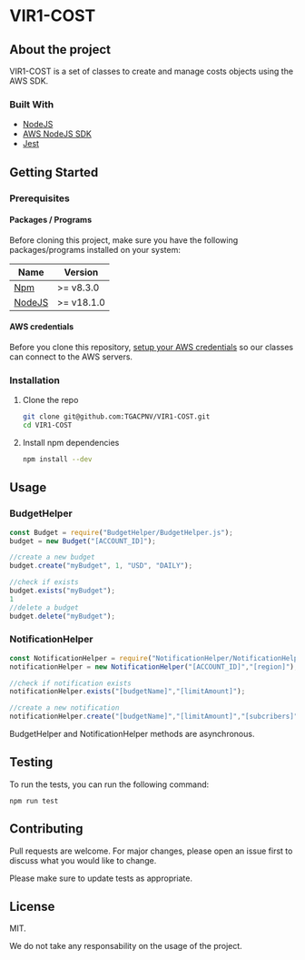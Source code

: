 # VIR1-COST
## About the project
VIR1-COST is a set of classes to create and manage costs objects using the AWS SDK.

### Built With

* [NodeJS](https://nodejs.org)
* [AWS NodeJS SDK](https://aws.amazon.com/fr/sdk-for-javascript)
* [Jest](https://jestjs.io)

## Getting Started
###  Prerequisites
#### Packages / Programs
Before cloning this project, make sure you have the following packages/programs installed on your system:

| **Name** | **Version** |
|----------|-------------|
| [Npm](https://www.npmjs.com)      | \>= v8.3.0  |
| [NodeJS](https://nodejs.org)  | \>= v18.1.0 |

#### AWS credentials
Before you clone this repository, [setup your AWS credentials](https://docs.aws.amazon.com/cli/latest/userguide/cli-configure-files.html) so our classes can connect to the AWS servers.

### Installation

1. Clone the repo
   ```sh
   git clone git@github.com:TGACPNV/VIR1-COST.git
   cd VIR1-COST
   ```

2. Install npm dependencies
    ```sh
    npm install --dev
    ```

## Usage
### BudgetHelper
```javascript
const Budget = require("BudgetHelper/BudgetHelper.js");
budget = new Budget("[ACCOUNT_ID]");

//create a new budget
budget.create("myBudget", 1, "USD", "DAILY");

//check if exists
budget.exists("myBudget");
1
//delete a budget
budget.delete("myBudget");
```
### NotificationHelper
```javascript
const NotificationHelper = require("NotificationHelper/NotificationHelper.js");
notificationHelper = new NotificationHelper("[ACCOUNT_ID]","[region]");

//check if notification exists
notificationHelper.exists("[budgetName]","[limitAmount]");

//create a new notification
notificationHelper.create("[budgetName]","[limitAmount]","[subcribers]");;
```
BudgetHelper and NotificationHelper methods are asynchronous.
## Testing
To run the tests, you can run the following command:

```npm run test```

## Contributing
Pull requests are welcome. For major changes, please open an issue first to discuss what you would like to change.

Please make sure to update tests as appropriate.

## License
MIT.

We do not take any responsability on the usage of the project.